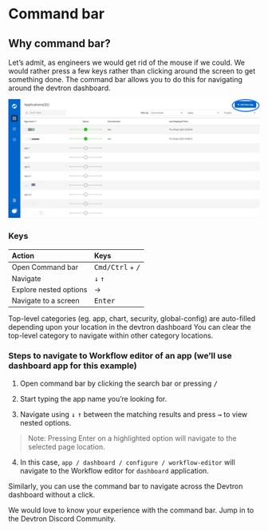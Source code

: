 # Command bar

## Why command bar?
Let’s admit, as engineers we would get rid of the mouse if we could. We would rather press a few keys rather than clicking around the screen to get something done.
The command bar allows you to do this for navigating around the devtron dashboard.

![](../.gitbook/assets/d1%20%282%29.jpg)

### Keys

| Action | Keys |
| :--- | :--- |
| Open Command bar | <kbd>Cmd/Ctrl</kbd> + <kbd>/</kbd> |
| Navigate | <kbd>&#8595;</kbd> <kbd>&#8593;</kbd>|
| Explore nested options | &#8594; |
| Navigate to a screen | <kbd>Enter</kbd> |

Top-level categories (eg. app, chart, security, global-config) are auto-filled depending upon your location in the devtron dashboard
You can clear the top-level category to navigate within other category locations.

### Steps to navigate to Workflow editor of an app (we’ll use dashboard app for this example)

1. Open command bar by clicking the search bar or pressing <kbd>/</kbd>

2. Start typing the app name you’re looking for.

3. Navigate using <kbd>↓</kbd> <kbd>↑</kbd> between the matching results and press <kbd>→</kbd> to view nested options.

> Note: Pressing Enter on a highlighted option will navigate to the selected page location.

4. In this case, `app / dashboard / configure / workflow-editor` will navigate to the Workflow editor for `dashboard` application.

Similarly, you can use the command bar to navigate across the Devtron dashboard without a click.

We would love to know your experience with the command bar. Jump in to the Devtron Discord Community.